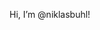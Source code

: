 Hi, I’m @niklasbuhl!

<!---
niklasbuhl/niklasbuhl is a ✨ special ✨ repository because its `README.md` (this file) appears on your GitHub profile.
You can click the Preview link to take a look at your changes.
--->
